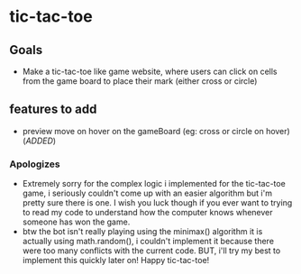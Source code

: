# tic-tac-toe

## Goals

- Make a tic-tac-toe like game website, where users can click on cells from the game board to place their mark (either cross or circle)

## features to add

- preview move on hover on the gameBoard (eg: cross or circle on hover) (*ADDED*)

### Apologizes

- Extremely sorry for the complex logic i implemented for the tic-tac-toe game, i seriously couldn't come up with an easier algorithm but i'm pretty sure there is one. I wish you luck though if you ever want to trying to read my code to understand how the computer knows whenever someone has won the game.
- btw the bot isn't really playing using the minimax() algorithm it is actually using math.random(), i couldn't implement it because there were too many conflicts with the current code. BUT, i'll try my best to implement this quickly later on! Happy tic-tac-toe!

